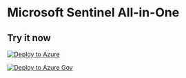 # Microsoft Sentinel All-in-One

## Try it now

[![Deploy to Azure](https%3A%2F%2Faka.ms%2Fdeploytoazurebutton)](https://portal.azure.com/#create/Microsoft.Template/uri/https%3A%2F%2Fraw.githubusercontent.com%2Fgarybushey%2FAllInOneGov%2Fmain%2Fazuredeploy.json%2FcreateUIDefinitionUri.json%2FcreateUIDefinitionUri%2Fhttps%3A%2F%2Fraw.githubusercontent.com%2Fgarybushey%2FAllInOneGov%2Fmain%2FcreateUiDefinition.json)

[![Deploy to Azure Gov](https%3A%2F%2Faka.ms%2Fdeploytoazuregovbutton)](https%3A%2F%2Fportal.azure.com%2F#create%2FMicrosoft.Template%2Furi%2Fhttps%3A%2F%2Fraw.githubusercontent.com%2FAzure%2FAzure-Sentinel%2Fmaster%2FTools%2FSentinel-All-In-One%2Fv2%2Fazuredeploy.json%2FcreateUIDefinitionUri.json)

